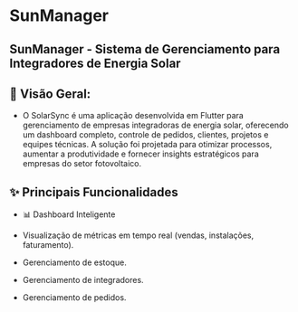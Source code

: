 # SunManager

## SunManager - Sistema de Gerenciamento para Integradores de Energia Solar
## 📌 Visão Geral:

- O SolarSync é uma aplicação desenvolvida em Flutter para gerenciamento de empresas integradoras de energia solar, oferecendo um dashboard completo, controle de pedidos, clientes, projetos e equipes técnicas. A solução foi projetada para otimizar processos, aumentar a produtividade e fornecer insights estratégicos para empresas do setor fotovoltaico.


## ✨ Principais Funcionalidades

- 📊 Dashboard Inteligente

- Visualização de métricas em tempo real (vendas, instalações, faturamento).

- Gerenciamento de estoque.

- Gerenciamento de integradores.

- Gerenciamento de pedidos.